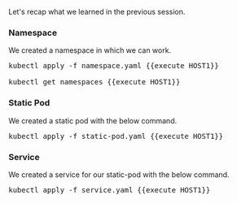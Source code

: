 Let's recap what we learned in the previous session.

### Namespace
We created a namespace in which we can work.

<pre>
kubectl apply -f namespace.yaml {{execute HOST1}}

kubectl get namespaces {{execute HOST1}}
</pre>

### Static Pod
We created a static pod with the below command.

<pre>
kubectl apply -f static-pod.yaml {{execute HOST1}}
</pre>

### Service
We created a service for our static-pod with the below command.

<pre>
kubectl apply -f service.yaml {{execute HOST1}}
</pre>